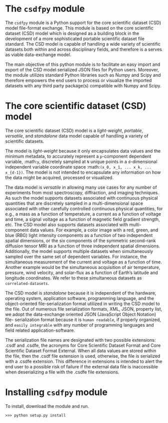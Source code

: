 
The `csdfpy` module
===================

The `csdfpy` module is a Python support for the core scientific
dataset (CSD) model file-format exchange.
This module is based on the core scientific dataset (CSD) model which is
designed as a building block in the development of a more sophisticated
portable scientific dataset file standard.
The CSD model is capable of handling a wide variety of
scientific datasets both within and across disciplinary fields, and therefore
is a serves as viable data-exchange model.

The main objective of this python module is to facilitate an easy import and
export of the CSD model serialized JSON files for Python users. Moreover, the
module utilizes standard Python libraries such as Numpy and Scipy and
therefore empowers the end users to process or visualize the imported datasets
with any third party package(s) compatible with Numpy and Scipy.

The core scientific dataset (CSD) model
=======================================

The core scientific dataset (CSD) model is a *light-weight*, *portable*,
*versatile*, and *standalone* data model capable of handling a variety of
scientific datasets.

The model is *light-weight* because it only encapsulates
data values and the minimum metadata, to accurately represent a `p`-component
dependent variable, :math:`y`, discretely sampled at `N` unique points in a
`d`-dimensional independent variable coordinate space
:math:`(x_0, x_1, ... x_k, ... x_{d-1})`.
The model is not intended to encapsulate
any information on how the data might be acquired, processed or visualized.

The data model is *versatile* in allowing many use cases for any number of
experiments from most spectroscopy, diffraction, and imaging techniques. As
such the model supports datasets associated with continuous physical quantities
that are discretely sampled in a multi-dimensional space associated with other
carefully controlled continuous physical quantities, for e.g., a mass as a
function of temperature, a current as a function of voltage and time, a signal
voltage as a function of magnetic field gradient strength, etc. The CSD model
also supports datasets associated with multi-component data values. For
example, a color image with a red, green, and blue (RBG) light intensity
components as a
function of two independent spatial dimensions, or the six components of the
symmetric second-rank diffusion tensor MRI as a function of three independent
spatial dimensions. Additionally, the model supports multiple datasets when
simultaneously sampled over the same set of dependent variables. For instance,
the simultaneous measurement of the current and voltage as a function of time.
Another example would be the simultaneous acquisition of air temperature,
pressure, wind velocity, and
solar-flux as a function of Earth’s latitude and longitude coordinates. We
refer to these simultaneous datasets as `correlated-datasets`.

The CSD model is *standalone* because it is independent of the hardware,
operating system, application software, programming language, and the
object-oriented file-serialization format utilized in writing the CSD model to
the file. Out of numerous file serialization formats, XML, JSON, property list,
we adopt the data-exchange oriented JSON (JavaScript Object Notation) file-
serialization format because it is `human readable`, if properly organized, and
`easily integrable` with any number of programming languages and field related
application-software.

The serialization file names are designated with two possible extensions: .csdf
and .csdfe, the acronyms for Core Scientific Dataset Format and Core Scientific
Dataset Format External. When all data values are stored within the file, then
the .csdf file extension is used, otherwise, the file is serialized with a
.csdfe extension. This difference in extensions is intended to alert the
end user to a possible risk of failure if the external data file is
inaccessible when deserializing a file with the .csdfe file extensions.

Installing `csdfpy` module
==========================

To install, download the module and run.

    >>> python setup.py install
